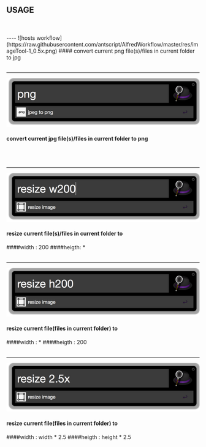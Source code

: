 USAGE
----------------
<br />
<br />
----
![hosts workflow](https://raw.githubusercontent.com/antscript/AlfredWorkflow/master/res/imageTool-1_0.5x.png)
#### convert current png file(s)/files in current folder to jpg
<br />
<br />

----
![hosts workflow](https://raw.githubusercontent.com/antscript/AlfredWorkflow/master/res/imageTool-2_0.5x.png)
#### convert current jpg file(s)/files in current folder to png
<br />
<br />

----
![hosts workflow](https://raw.githubusercontent.com/antscript/AlfredWorkflow/master/res/imageTool-3_0.5x.png)
#### resize current file(s)/files in current folder to
####width : 200
####heigth: *
<br />
<br />

----
![hosts workflow](https://raw.githubusercontent.com/antscript/AlfredWorkflow/master/res/imageTool-4_0.5x.png)
#### resize current file(files in current folder) to
####width : *
####heigth : 200
<br />
<br />

----
![hosts workflow](https://raw.githubusercontent.com/antscript/AlfredWorkflow/master/res/imageTool-5_0.5x.png)
#### resize current file(files in current folder) to
####width : width * 2.5
####heigth : height * 2.5